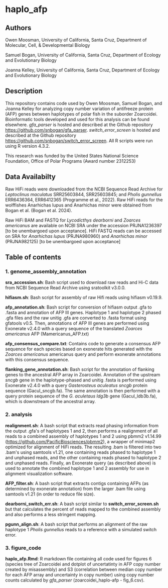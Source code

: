 # haplo_afp

## Authors

Owen Moosman, University of California, Santa Cruz, Department of Molecular, Cell, & Developmental Biology

Samuel Bogan, University of California, Santa Cruz, Department of Ecology and Evolutionary Biology

Joanna Kelley, University of California, Santa Cruz, Department of Ecology and Evolutionary Biology

## Description

This repository contains code used by Owen Moosman, Samuel Bogan, and Joanna Kelley for analyzing copy number variation of antifreeze protein (AFP) genes between haplotypes of polar fish in the suborder Zoarcoidei. Bioinformatic tools developed and used for this analysis can be found elsewhere. *gfa_parser* is hosted and described at the Github repository https://github.com/snbogan/gfa_parser. *switch_error_screen* is hosted and described at the Github repository https://github.com/snbogan/switch_error_screen. All R scripts were run using R version 4.3.2. 

This research was funded by the United States National Science Foundation, Office of Polar Programs (Award number 2312253) 

## Data Availabilty 

Raw HiFi reads were downloaded from the NCBI Sequence Read Archive for *Leptoclinus maculatus* SRR25603844, SRR25603845; and *Pholis gunnellus* ERR6436364, ERR6412365 (Programme et al., 2022). Raw HiFi reads for the wolffishes Anarhichas lupus and Anarhichas minor were obtained from Bogan et al. (Bogan et al. 2024).

Raw HiFi BAM and FASTQ for *Lycodicthys dearborni* and *Zoarces americanus* are available on NCBI SRA under the accession PRJNA1236397 [to be unembargoed upon acceptance]. HiFi FASTQ reads can be accessed on SRA for *Anarhichas lupus* (PRJNA980960) and *Anarhichas minor* (PRJNA982125) [to be unembargoed upon acceptance]

## Table of contents

### 1. genome_assembly_annotation
**sra_accession.sh**: Bash script used to download raw reads and Hi-C data from NCBI Sequence Read Archive using sratoolkit v3.0.0. 

**hifiasm.sh**: Bash script for assembly of raw Hifi reads using hifiasm v0.19.9. 

**afp_annotation.sh**: Bash script for conversion of hifiasm output .gfa to .fasta and annotation of AFP III genes. Haplotype 1 and haplotype 2 phased .gfa files and the raw unitig .gfa are converted to .fasta format using gfatools v0.5. Then, annotations of AFP III genes are performed using Exonerate v2.4.0 with a query sequence of the translated *Zoarces americanus* AFP (Mamericanus_AFP.txt)

**afp_consensus_compare.txt**: Contains code to generate a consensus AFP sequence for each species based on exonerate hits generated with the *Zoarces americanus* americanus query and perform exonerate annotations with this consensus sequence. 

**flanking_gene_annotation.sh**: Bash script for the annotation of flanking genes to the ancestral AFP array in Zoarcoidei. Annotation of the upstream *sncgb* gene in the haplotype-phased and unitig .fasta is performed using Exonerate v2.4.0 with a query *Gasterosteus aculeatus sncgb* protein sequence (Gacul_sncgb.fa). The same annotation is then performed with a query protein sequence of the *G. aculetaus ldg3b* gene (Gacul_ldb3b.fa), which is downstream of the ancestral array. 

### 2. analysis
**realignment.sh**: A bash script that extracts read phasing information from the output .gfa's of haplotypes 1 and 2, then performs a realignment of all reads to a combined assembly of haplotypes 1 and 2 using pbmm2 v1.14.99 (https://github.com/PacificBiosciences/pbmm2), a wrapper of minimap2 optimized for alignment of HiFi reads. The resulting .bam is filtered into two .bam's using samtools v1.21, one containing reads phased to haplotype 1 and unphased reads, and the other containing reads phased to haplotype 2 and unphased reads. Finally, an Exonerate query (as described above) is used to annotate the combined haplotype 1 and 2 assembly for use in alignment visualization software. 

**AFP_filter.sh**: A bash script that extracts contigs containing AFPs (as determined by exonerate annotation) from the larger .bam file using samtools v1.21 (in order to reduce file size). 

**dearborni_switch_err.sh**: A bash script similar to **switch_error_screen.sh** but that calculates the percent of reads mapped to the combined assembly and also performs a less stringent mapping. 

**pgunn_align.sh**: A bash script that performs an alignment of the raw haplotype 1 *Pholis gunnellus* reads to a reference with a simulated switch error. 

### 3. figure_code
**haplo_afp.Rmd**: R markdown file containing all code used for figures 6 (species tree of Zoarcoidei and dotplot of uncertatinty in AFP copy number created by misassembly) and S3 (correlation between median copy number for each AFP array and uncertainty in copy number) using copy number counts calculated by *gfa_parser* (zoarcoidei_haplo-afp - fig_6.csv). 


